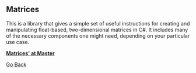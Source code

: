 ## Matrices

This is a library that gives a simple set of useful instructions for creating and manipulating float-based, two-dimensional matrices in C#. It includes many of the necessary components one might need, depending on your particular use case.


**[Matrices' at Master](https://github.com/TrevorGHSeay/Matrices)**

[Go Back](https://trevorghseay.github.io/goto-Toggle/Projects)
